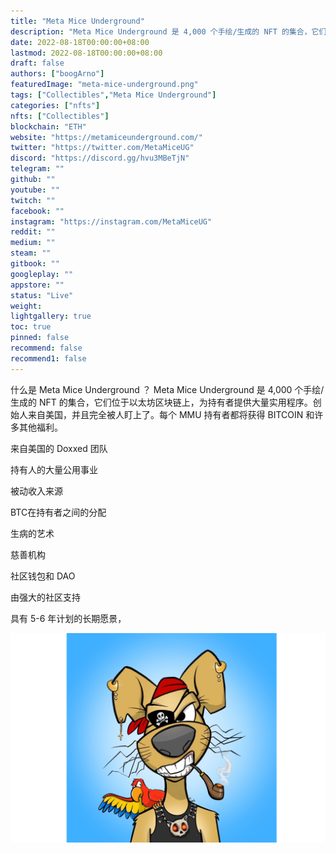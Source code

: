 ```yaml
---
title: "Meta Mice Underground"
description: "Meta Mice Underground 是 4,000 个手绘/生成的 NFT 的集合，它们位于以太坊区块链上，为持有者提供大量实用程序."
date: 2022-08-18T00:00:00+08:00
lastmod: 2022-08-18T00:00:00+08:00
draft: false
authors: ["boogArno"]
featuredImage: "meta-mice-underground.png"
tags: ["Collectibles","Meta Mice Underground"]
categories: ["nfts"]
nfts: ["Collectibles"]
blockchain: "ETH"
website: "https://metamiceunderground.com/"
twitter: "https://twitter.com/MetaMiceUG"
discord: "https://discord.gg/hvu3MBeTjN"
telegram: ""
github: ""
youtube: ""
twitch: ""
facebook: ""
instagram: "https://instagram.com/MetaMiceUG"
reddit: ""
medium: ""
steam: ""
gitbook: ""
googleplay: ""
appstore: ""
status: "Live"
weight: 
lightgallery: true
toc: true
pinned: false
recommend: false
recommend1: false
---
```

什么是 Meta Mice Underground ？
Meta Mice Underground 是 4,000 个手绘/生成的 NFT 的集合，它们位于以太坊区块链上，为持有者提供大量实用程序。创始人来自美国，并且完全被人盯上了。每个 MMU 持有者都将获得 BITCOIN 和许多其他福利。

来自美国的 Doxxed 团队 

持有人的大量公用事业 

被动收入来源 

BTC在持有者之间的分配 

生病的艺术 

慈善机构 

社区钱包和 DAO 

由强大的社区支持 

具有 5-6 年计划的长期愿景，

![metamiceunderground-dapp-collectibles-ethereum-image1_9ebb4e0ed831e2386825bce88850583c](metamiceunderground-dapp-collectibles-ethereum-image1_9ebb4e0ed831e2386825bce88850583c.png)